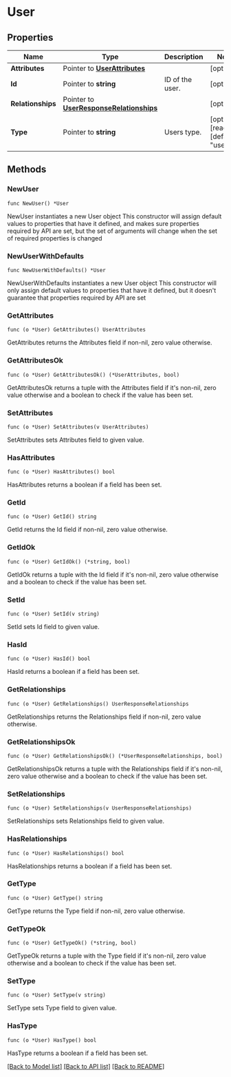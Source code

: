 # User

## Properties

Name | Type | Description | Notes
------------ | ------------- | ------------- | -------------
**Attributes** | Pointer to [**UserAttributes**](UserAttributes.md) |  | [optional] 
**Id** | Pointer to **string** | ID of the user. | [optional] 
**Relationships** | Pointer to [**UserResponseRelationships**](UserResponseRelationships.md) |  | [optional] 
**Type** | Pointer to **string** | Users type. | [optional] [readonly] [default to "users"]

## Methods

### NewUser

`func NewUser() *User`

NewUser instantiates a new User object
This constructor will assign default values to properties that have it defined,
and makes sure properties required by API are set, but the set of arguments
will change when the set of required properties is changed

### NewUserWithDefaults

`func NewUserWithDefaults() *User`

NewUserWithDefaults instantiates a new User object
This constructor will only assign default values to properties that have it defined,
but it doesn't guarantee that properties required by API are set

### GetAttributes

`func (o *User) GetAttributes() UserAttributes`

GetAttributes returns the Attributes field if non-nil, zero value otherwise.

### GetAttributesOk

`func (o *User) GetAttributesOk() (*UserAttributes, bool)`

GetAttributesOk returns a tuple with the Attributes field if it's non-nil, zero value otherwise
and a boolean to check if the value has been set.

### SetAttributes

`func (o *User) SetAttributes(v UserAttributes)`

SetAttributes sets Attributes field to given value.

### HasAttributes

`func (o *User) HasAttributes() bool`

HasAttributes returns a boolean if a field has been set.

### GetId

`func (o *User) GetId() string`

GetId returns the Id field if non-nil, zero value otherwise.

### GetIdOk

`func (o *User) GetIdOk() (*string, bool)`

GetIdOk returns a tuple with the Id field if it's non-nil, zero value otherwise
and a boolean to check if the value has been set.

### SetId

`func (o *User) SetId(v string)`

SetId sets Id field to given value.

### HasId

`func (o *User) HasId() bool`

HasId returns a boolean if a field has been set.

### GetRelationships

`func (o *User) GetRelationships() UserResponseRelationships`

GetRelationships returns the Relationships field if non-nil, zero value otherwise.

### GetRelationshipsOk

`func (o *User) GetRelationshipsOk() (*UserResponseRelationships, bool)`

GetRelationshipsOk returns a tuple with the Relationships field if it's non-nil, zero value otherwise
and a boolean to check if the value has been set.

### SetRelationships

`func (o *User) SetRelationships(v UserResponseRelationships)`

SetRelationships sets Relationships field to given value.

### HasRelationships

`func (o *User) HasRelationships() bool`

HasRelationships returns a boolean if a field has been set.

### GetType

`func (o *User) GetType() string`

GetType returns the Type field if non-nil, zero value otherwise.

### GetTypeOk

`func (o *User) GetTypeOk() (*string, bool)`

GetTypeOk returns a tuple with the Type field if it's non-nil, zero value otherwise
and a boolean to check if the value has been set.

### SetType

`func (o *User) SetType(v string)`

SetType sets Type field to given value.

### HasType

`func (o *User) HasType() bool`

HasType returns a boolean if a field has been set.


[[Back to Model list]](../README.md#documentation-for-models) [[Back to API list]](../README.md#documentation-for-api-endpoints) [[Back to README]](../README.md)


